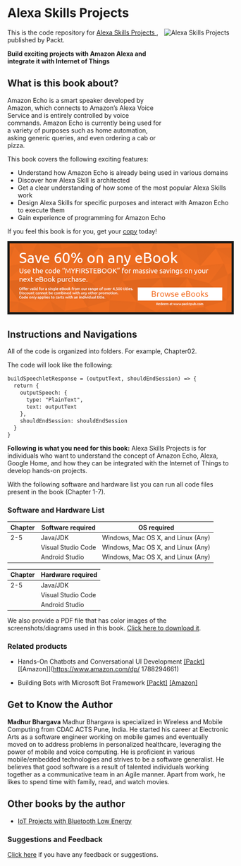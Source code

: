 # Alexa Skills Projects

<a href="https://www.packtpub.com/hardware-and-creative/alexa-skills-projects?utm_source=github&utm_medium=repository&utm_campaign=9781788997256"><img src="Cover Image URL of the Book" alt="Alexa Skills Projects
" height="256px" align="right"></a>

This is the code repository for [Alexa Skills Projects
](https://www.packtpub.com/hardware-and-creative/alexa-skills-projects?utm_source=github&utm_medium=repository&utm_campaign=9781788997256), published by Packt.

**Build exciting projects with Amazon Alexa and integrate it with Internet of Things**

## What is this book about?
Amazon Echo is a smart speaker developed by Amazon, which connects to Amazon’s Alexa Voice Service and is entirely controlled by voice commands. Amazon Echo is currently being used for a variety of purposes such as home automation, asking generic queries, and even ordering a cab or pizza. 

This book covers the following exciting features:
* Understand how Amazon Echo is already being used in various domains
* Discover how Alexa Skill is architected
* Get a clear understanding of how some of the most popular Alexa Skills work
* Design Alexa Skills for specific purposes and interact with Amazon Echo to execute them
* Gain experience of programming for Amazon Echo

If you feel this book is for you, get your [copy](https://www.amazon.com/dp/1788997255) today!

<a href="https://www.packtpub.com/?utm_source=github&utm_medium=banner&utm_campaign=GitHubBanner"><img src="https://raw.githubusercontent.com/PacktPublishing/GitHub/master/GitHub.png" 
alt="https://www.packtpub.com/" border="5" /></a>


## Instructions and Navigations
All of the code is organized into folders. For example, Chapter02.

The code will look like the following:
```
buildSpeechletResponse = (outputText, shouldEndSession) => {
  return {
    outputSpeech: {
      type: "PlainText",
      text: outputText
    },
    shouldEndSession: shouldEndSession
  }
}
```

**Following is what you need for this book:**
Alexa Skills Projects is for individuals who want to understand the concept of Amazon Echo, Alexa, Google Home, and how they can be integrated with the Internet of Things to develop hands-on projects.

With the following software and hardware list you can run all code files present in the book (Chapter 1-7).

### Software and Hardware List

| Chapter  | Software required                   | OS required                        |
| -------- | ------------------------------------| -----------------------------------|
| 2-5      | Java/JDK                            | Windows, Mac OS X, and Linux (Any) |
|          |Visual Studio Code                   | Windows, Mac OS X, and Linux (Any) |
|          | Android Studio                      | Windows, Mac OS X, and Linux (Any) |

| Chapter  | Hardware required                  
| -------- | ------------------------------------
| 2-5      | Java/JDK                            
|          |Visual Studio Code                   
|          | Android Studio                      



We also provide a PDF file that has color images of the screenshots/diagrams used in this book. [Click here to download it](http://www.packtpub.com/sites/default/files/downloads/AlexaSkillsProjects_ColorImages.pdf).

### Related products
* Hands-On Chatbots and Conversational UI Development [[Packt]](https://www.packtpub.com/application-development/hands-chatbots-and-conversational-ui-development?utm_source=github&utm_medium=repository&utm_campaign=9781788294669) [[Amazon]](https://www.amazon.com/dp/	1788294661)

* Building Bots with Microsoft Bot Framework [[Packt]](https://www.packtpub.com/application-development/building-bots-microsoft-bot-framework?utm_source=github&utm_medium=repository&utm_campaign=9781786463104) [[Amazon]](https://www.amazon.com/dp/1786463105)

## Get to Know the Author
**Madhur Bhargava**
Madhur Bhargava is specialized in Wireless and Mobile Computing from CDAC ACTS
Pune, India. He started his career at Electronic Arts as a software engineer working on
mobile games and eventually moved on to address problems in personalized healthcare,
leveraging the power of mobile and voice computing. He is proficient in various
mobile/embedded technologies and strives to be a software generalist. He believes that
good software is a result of talented individuals working together as a communicative team
in an Agile manner. Apart from work, he likes to spend time with family, read, and watch
movies.



## Other books by the author
* [IoT Projects with Bluetooth Low Energy](https://www.packtpub.com/hardware-and-creative/iot-projects-bluetooth-low-energy?utm_source=github&utm_medium=repository&utm_campaign=9781788399449)

### Suggestions and Feedback
[Click here](https://docs.google.com/forms/d/e/1FAIpQLSdy7dATC6QmEL81FIUuymZ0Wy9vH1jHkvpY57OiMeKGqib_Ow/viewform) if you have any feedback or suggestions.
